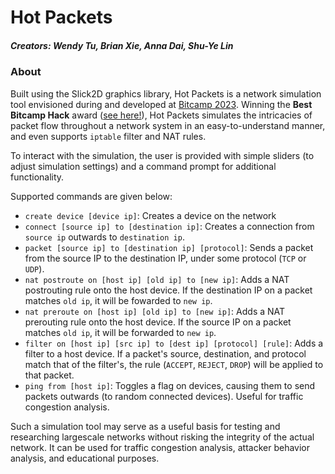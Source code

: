 # Hot Packets
##### Creators: Wendy Tu, Brian Xie, Anna Dai, Shu-Ye Lin

### About
Built using the Slick2D graphics library, Hot Packets is a network simulation tool envisioned during and developed at <a href = "https://bitcamp2023.devpost.com/?ref_feature=challenge&ref_medium=discover">Bitcamp 2023</a>. Winning the **Best Bitcamp Hack** award (<a href = "https://devpost.com/software/hot-packets?ref_content=user-portfolio&ref_feature=in_progress">see here!</a>), Hot Packets simulates the intricacies of packet flow throughout a network system in an easy-to-understand manner, and even supports `iptable` filter and NAT rules.

To interact with the simulation, the user is provided with simple sliders (to adjust simulation settings) and a command prompt for additional functionality. 

Supported commands are given below:
- `create device [device ip]`: Creates a device on the network
- `connect [source ip] to [destination ip]`: Creates a connection from `source ip` outwards to `destination ip`. 
- `packet [source ip] to [destination ip] [protocol]`: Sends a packet from the source IP to the destination IP, under some protocol (`TCP` or `UDP`).
- `nat postroute on [host ip] [old ip] to [new ip]`: Adds a NAT postrouting rule onto the host device. If the destination IP on a packet matches `old ip`, it will be fowarded to `new ip`.
- `nat preroute on [host ip] [old ip] to [new ip]`: Adds a NAT prerouting rule onto the host device. If the source IP on a packet matches `old ip`, it will be forwarded to `new ip`.
- `filter on [host ip] [src ip] to [dest ip] [protocol] [rule]`: Adds a filter to a host device. If a packet's source, destination, and protocol match that of the filter's, the rule (`ACCEPT`, `REJECT`, `DROP`) will be applied to that packet.
- `ping from [host ip]`: Toggles a flag on devices, causing them to send packets outwards (to random connected devices). Useful for traffic congestion analysis.

Such a simulation tool may serve as a useful basis for testing and researching largescale networks without risking the integrity of the actual network. It can be used for traffic congestion analysis, attacker behavior analysis, and educational purposes.
